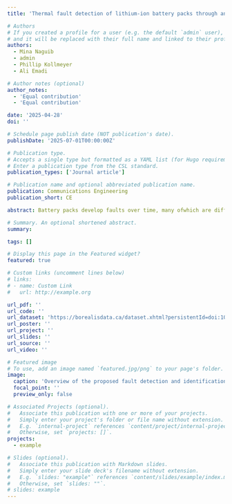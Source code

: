 ```yaml
---
title: 'Thermal fault detection of lithium-ion battery packs through an integrated physics and deep neural network based model'

# Authors
# If you created a profile for a user (e.g. the default `admin` user), write the username (folder name) here
# and it will be replaced with their full name and linked to their profile.
authors:
  - Mina Naguib
  - admin
  - Phillip Kollmeyer
  - Ali Emadi

# Author notes (optional)
author_notes:
  - 'Equal contribution'
  - 'Equal contribution'

date: '2025-04-28'
doi: ''

# Schedule page publish date (NOT publication's date).
publishDate: '2025-07-01T00:00:00Z'

# Publication type.
# Accepts a single type but formatted as a YAML list (for Hugo requirements).
# Enter a publication type from the CSL standard.
publication_types: ['Journal article']

# Publication name and optional abbreviated publication name.
publication: Communications Engineering
publication_short: CE

abstract: Battery packs develop faults over time, many ofwhich are difficult to detect early. For instance, cooling system blockages raises temperatures but may not trigger alerts until protection limits are exceeded. This work presents amodel-based method for early thermal fault detection and identification in battery packs. By comparing measured and estimated temperatures, the method identifies faults including failed sensors, coolant pump malfunctions, and flow blockages. The core is a high-accuracy temperature estimation model, integrating a physics-based thermal model with a neural network, achieves a root mean square error of 0.39 °Cand a maximumerror of 1 °Cunder a US06 discharge and 6C charge at 15 °C. Tested on a 72-cell air-cooled pack, the method detects faults using only eight temperature sensors within 13 to 45 minutes, with zero false detections in 11 testing cycles. This approach enables early fault alerts, enhancing reliability and safety in electric vehicles.

# Summary. An optional shortened abstract.
summary: 

tags: []

# Display this page in the Featured widget?
featured: true

# Custom links (uncomment lines below)
# links:
# - name: Custom Link
#   url: http://example.org

url_pdf: ''
url_code: ''
url_dataset: 'https://borealisdata.ca/dataset.xhtml?persistentId=doi:10.5683/SP3/THZTJC'
url_poster: ''
url_project: ''
url_slides: ''
url_source: ''
url_video: ''

# Featured image
# To use, add an image named `featured.jpg/png` to your page's folder.
image:
  caption: 'Overview of the proposed fault detection and identification method.'
  focal_point: ''
  preview_only: false

# Associated Projects (optional).
#   Associate this publication with one or more of your projects.
#   Simply enter your project's folder or file name without extension.
#   E.g. `internal-project` references `content/project/internal-project/index.md`.
#   Otherwise, set `projects: []`.
projects:
  - example

# Slides (optional).
#   Associate this publication with Markdown slides.
#   Simply enter your slide deck's filename without extension.
#   E.g. `slides: "example"` references `content/slides/example/index.md`.
#   Otherwise, set `slides: ""`.
# slides: example
---
```


<!-- {{% callout note %}}
Click the _Cite_ button above to demo the feature to enable visitors to import publication metadata into their reference management software.
{{% /callout %}}

{{% callout note %}}
Create your slides in Markdown - click the _Slides_ button to check out the example.
{{% /callout %}}

Add the publication's **full text** or **supplementary notes** here. You can use rich formatting such as including [code, math, and images](https://docs.hugoblox.com/content/writing-markdown-latex/). -->

